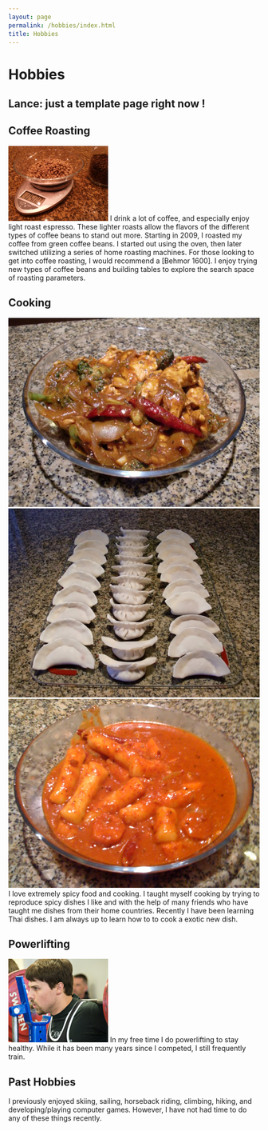 ```yaml
---
layout: page
permalink: /hobbies/index.html
title: Hobbies
---
```


# Hobbies

## **Lance: just a template page right now !**

## Coffee Roasting

<img src="/images/coffee.jpg" class="floatpic">
I drink a lot of coffee, and especially enjoy light roast espresso.  These
lighter roasts allow the flavors of the different types of coffee beans to
stand out more.  Starting in 2009, I roasted my coffee from green coffee beans.
I started out using the oven, then later switched utilizing a series of home
roasting machines.  For those looking to get into coffee roasting, I would
recommend a [Behmor 1600].  I enjoy trying new types of coffee beans and
building tables to explore the search space of roasting parameters.

[Behmor 1600]: https://behmor.com/behmor-1600-plus/

## Cooking

<div class="third">
<img src="/images/food3.jpg">
<img src="/images/food1.jpg">
<img src="/images/food2.jpg">
</div>
I love extremely spicy food and cooking. I taught myself cooking by trying
to reproduce spicy dishes I like and with the help of many friends who have
taught me dishes from their home countries. Recently I have been learning
Thai dishes.  I am always up to learn how to to cook a exotic new dish.

## Powerlifting

<img src="/images/baystate_meet_042_scaled.jpg" class="floatpic">
In my free time I do powerlifting to stay healthy.  While it has been many
years since I competed, I still frequently train.

## Past Hobbies

I previously enjoyed skiing, sailing, horseback riding, climbing, hiking,
and developing/playing computer games. However, I have not had time to do
any of these things recently.

